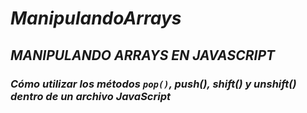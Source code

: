 # **_ManipulandoArrays_**

## **_MANIPULANDO ARRAYS EN JAVASCRIPT_**

### **_Cómo utilizar los métodos ```pop()```, push(), shift() y unshift() dentro de un archivo JavaScript_**
